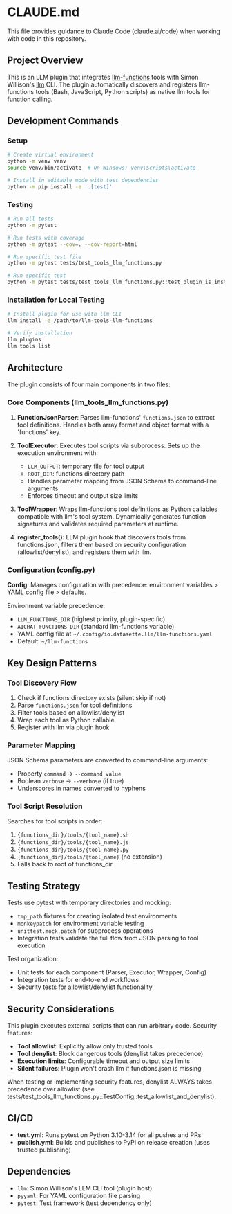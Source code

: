 # CLAUDE.md

This file provides guidance to Claude Code (claude.ai/code) when working with code in this repository.

## Project Overview

This is an LLM plugin that integrates [llm-functions](https://github.com/sigoden/llm-functions) tools with Simon Willison's [llm](https://llm.datasette.io/) CLI. The plugin automatically discovers and registers llm-functions tools (Bash, JavaScript, Python scripts) as native llm tools for function calling.

## Development Commands

### Setup
```bash
# Create virtual environment
python -m venv venv
source venv/bin/activate  # On Windows: venv\Scripts\activate

# Install in editable mode with test dependencies
python -m pip install -e '.[test]'
```

### Testing
```bash
# Run all tests
python -m pytest

# Run tests with coverage
python -m pytest --cov=. --cov-report=html

# Run specific test file
python -m pytest tests/test_tools_llm_functions.py

# Run specific test
python -m pytest tests/test_tools_llm_functions.py::test_plugin_is_installed
```

### Installation for Local Testing
```bash
# Install plugin for use with llm CLI
llm install -e /path/to/llm-tools-llm-functions

# Verify installation
llm plugins
llm tools list
```

## Architecture

The plugin consists of four main components in two files:

### Core Components (llm_tools_llm_functions.py)

1. **FunctionJsonParser**: Parses llm-functions' `functions.json` to extract tool definitions. Handles both array format and object format with a 'functions' key.

2. **ToolExecutor**: Executes tool scripts via subprocess. Sets up the execution environment with:
   - `LLM_OUTPUT`: temporary file for tool output
   - `ROOT_DIR`: functions directory path
   - Handles parameter mapping from JSON Schema to command-line arguments
   - Enforces timeout and output size limits

3. **ToolWrapper**: Wraps llm-functions tool definitions as Python callables compatible with llm's tool system. Dynamically generates function signatures and validates required parameters at runtime.

4. **register_tools()**: LLM plugin hook that discovers tools from functions.json, filters them based on security configuration (allowlist/denylist), and registers them with llm.

### Configuration (config.py)

**Config**: Manages configuration with precedence: environment variables > YAML config file > defaults.

Environment variable precedence:
- `LLM_FUNCTIONS_DIR` (highest priority, plugin-specific)
- `AICHAT_FUNCTIONS_DIR` (standard llm-functions variable)
- YAML config file at `~/.config/io.datasette.llm/llm-functions.yaml`
- Default: `~/llm-functions`

## Key Design Patterns

### Tool Discovery Flow
1. Check if functions directory exists (silent skip if not)
2. Parse `functions.json` for tool definitions
3. Filter tools based on allowlist/denylist
4. Wrap each tool as Python callable
5. Register with llm via plugin hook

### Parameter Mapping
JSON Schema parameters are converted to command-line arguments:
- Property `command` → `--command value`
- Boolean `verbose` → `--verbose` (if true)
- Underscores in names converted to hyphens

### Tool Script Resolution
Searches for tool scripts in order:
1. `{functions_dir}/tools/{tool_name}.sh`
2. `{functions_dir}/tools/{tool_name}.js`
3. `{functions_dir}/tools/{tool_name}.py`
4. `{functions_dir}/tools/{tool_name}` (no extension)
5. Falls back to root of functions_dir

## Testing Strategy

Tests use pytest with temporary directories and mocking:
- `tmp_path` fixtures for creating isolated test environments
- `monkeypatch` for environment variable testing
- `unittest.mock.patch` for subprocess operations
- Integration tests validate the full flow from JSON parsing to tool execution

Test organization:
- Unit tests for each component (Parser, Executor, Wrapper, Config)
- Integration tests for end-to-end workflows
- Security tests for allowlist/denylist functionality

## Security Considerations

This plugin executes external scripts that can run arbitrary code. Security features:
- **Tool allowlist**: Explicitly allow only trusted tools
- **Tool denylist**: Block dangerous tools (denylist takes precedence)
- **Execution limits**: Configurable timeout and output size limits
- **Silent failures**: Plugin won't crash llm if functions.json is missing

When testing or implementing security features, denylist ALWAYS takes precedence over allowlist (see tests/test_tools_llm_functions.py::TestConfig::test_allowlist_and_denylist).

## CI/CD

- **test.yml**: Runs pytest on Python 3.10-3.14 for all pushes and PRs
- **publish.yml**: Builds and publishes to PyPI on release creation (uses trusted publishing)

## Dependencies

- `llm`: Simon Willison's LLM CLI tool (plugin host)
- `pyyaml`: For YAML configuration file parsing
- `pytest`: Test framework (test dependency only)
